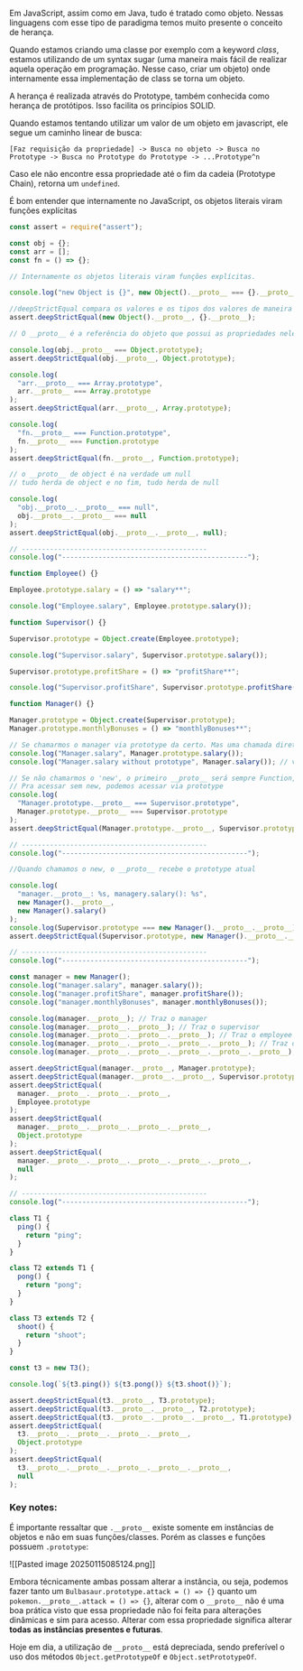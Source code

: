 Em JavaScript, assim como em Java, tudo é tratado como objeto. Nessas linguagens com esse tipo de paradigma temos muito presente o conceito de herança.

Quando estamos criando uma classe por exemplo com a keyword *class*, estamos utilizando de um syntax sugar (uma maneira mais fácil de realizar aquela operação em programação. Nesse caso, criar um objeto) onde internamente essa implementação de class se torna um objeto.

A herança é realizada através do Prototype, também conhecida como herança de protótipos. Isso facilita os princípios SOLID.

Quando estamos tentando utilizar um valor de um objeto em javascript, ele segue um caminho linear de busca:

`[Faz requisição da propriedade] -> Busca no objeto -> Busca no Prototype -> Busca no Prototype do Prototype -> ...Prototype^n ` 

Caso ele não encontre essa propriedade até o fim da cadeia (Prototype Chain), retorna um `undefined`.

É bom entender que internamente no JavaScript, os objetos literais viram funções explícitas

```javascript
const assert = require("assert");

const obj = {};
const arr = [];
const fn = () => {};

// Internamente os objetos literais viram funções explícitas.

console.log("new Object is {}", new Object().__proto__ === {}.__proto__);

//deepStrictEqual compara os valores e os tipos dos valores de maneira interna
assert.deepStrictEqual(new Object().__proto__, {}.__proto__);

// O __proto__ é a referência do objeto que possui as propriedades nele

console.log(obj.__proto__ === Object.prototype);
assert.deepStrictEqual(obj.__proto__, Object.prototype);

console.log(
  "arr.__proto__ === Array.prototype",
  arr.__proto__ === Array.prototype
);
assert.deepStrictEqual(arr.__proto__, Array.prototype);

console.log(
  "fn.__proto__ === Function.prototype",
  fn.__proto__ === Function.prototype
);
assert.deepStrictEqual(fn.__proto__, Function.prototype);

// o __proto__ de object é na verdade um null
// tudo herda de object e no fim, tudo herda de null

console.log(
  "obj.__proto__.__proto__ === null",
  obj.__proto__.__proto__ === null
);
assert.deepStrictEqual(obj.__proto__.__proto__, null);

// ----------------------------------------------
console.log("----------------------------------------------");

function Employee() {}

Employee.prototype.salary = () => "salary**";

console.log("Employee.salary", Employee.prototype.salary());

function Supervisor() {}

Supervisor.prototype = Object.create(Employee.prototype);

console.log("Supervisor.salary", Supervisor.prototype.salary());

Supervisor.prototype.profitShare = () => "profitShare**";

console.log("Supervisor.profitShare", Supervisor.prototype.profitShare());

function Manager() {}

Manager.prototype = Object.create(Supervisor.prototype);
Manager.prototype.monthlyBonuses = () => "monthlyBonuses**";

// Se chamarmos o manager via prototype da certo. Mas uma chamada direta provocará erro
console.log("Manager.salary", Manager.prototype.salary());
console.log("Manager.salary without prototype", Manager.salary()); // vai dar erro.

// Se não chamarmos o 'new', o primeiro __proto__ será sempre Function, sem herança das classes.
// Pra acessar sem new, podemos acessar via prototype
console.log(
  "Manager.prototype.__proto__ === Supervisor.prototype",
  Manager.prototype.__proto__ === Supervisor.prototype
);
assert.deepStrictEqual(Manager.prototype.__proto__, Supervisor.prototype);

// ----------------------------------------------
console.log("----------------------------------------------");

//Quando chamamos o new, o __proto__ recebe o prototype atual

console.log(
  "manager.__proto__: %s, managery.salary(): %s",
  new Manager().__proto__,
  new Manager().salary()
);
console.log(Supervisor.prototype === new Manager().__proto__.__proto__);
assert.deepStrictEqual(Supervisor.prototype, new Manager().__proto__.__proto__);

// ----------------------------------------------
console.log("----------------------------------------------");

const manager = new Manager();
console.log("manager.salary", manager.salary());
console.log("manager.profitShare", manager.profitShare());
console.log("manager.monthlyBonuses", manager.monthlyBonuses());

console.log(manager.__proto__); // Traz o manager
console.log(manager.__proto__.__proto__); // Traz o supervisor
console.log(manager.__proto__.__proto__.__proto__); // Traz o employee
console.log(manager.__proto__.__proto__.__proto__.__proto__); // Traz o object
console.log(manager.__proto__.__proto__.__proto__.__proto__.__proto__); // Traz o null

assert.deepStrictEqual(manager.__proto__, Manager.prototype);
assert.deepStrictEqual(manager.__proto__.__proto__, Supervisor.prototype);
assert.deepStrictEqual(
  manager.__proto__.__proto__.__proto__,
  Employee.prototype
);
assert.deepStrictEqual(
  manager.__proto__.__proto__.__proto__.__proto__,
  Object.prototype
);
assert.deepStrictEqual(
  manager.__proto__.__proto__.__proto__.__proto__.__proto__,
  null
);

// ----------------------------------------------
console.log("----------------------------------------------");

class T1 {
  ping() {
    return "ping";
  }
}

class T2 extends T1 {
  pong() {
    return "pong";
  }
}

class T3 extends T2 {
  shoot() {
    return "shoot";
  }
}

const t3 = new T3();

console.log(`${t3.ping()} ${t3.pong()} ${t3.shoot()}`);

assert.deepStrictEqual(t3.__proto__, T3.prototype);
assert.deepStrictEqual(t3.__proto__.__proto__, T2.prototype);
assert.deepStrictEqual(t3.__proto__.__proto__.__proto__, T1.prototype);
assert.deepStrictEqual(
  t3.__proto__.__proto__.__proto__.__proto__,
  Object.prototype
);
assert.deepStrictEqual(
  t3.__proto__.__proto__.__proto__.__proto__.__proto__,
  null
);
```

### Key notes:

É importante ressaltar que `.__proto__` existe somente em instâncias de objetos e não em suas funções/classes. Porém as classes e funções possuem `.prototype`:

![[Pasted image 20250115085124.png]]

Embora técnicamente ambas possam alterar a instância, ou seja, podemos fazer tanto um `Bulbasaur.prototype.attack = () => {}` quanto um `pokemon.__proto__.attack = () => {}`, alterar com o `__proto__` não é uma boa prática visto que essa propriedade não foi feita para alterações dinâmicas e sim para acesso. Alterar com essa propriedade significa alterar **todas as instâncias presentes e futuras**. 

Hoje em dia, a utilização de `__proto__` está depreciada, sendo preferível o uso dos métodos `Object.getPrototypeOf` e `Object.setPrototypeOf`.

